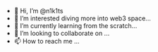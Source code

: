 - 👋 Hi, I’m @n1k1ts
- 👀 I’m interested diving more into web3 space...
- 🌱 I’m currently learning from the scratch...
- 💞️ I’m looking to collaborate on ...
- 📫 How to reach me ...

<!---
n1k1ts/n1k1ts is a ✨ special ✨ repository because its `README.md` (this file) appears on your GitHub profile.
You can click the Preview link to take a look at your changes.
--->
